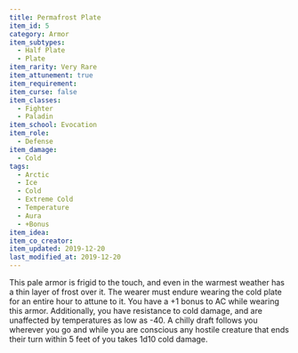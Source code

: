 ```yaml
---
title: Permafrost Plate
item_id: 5
category: Armor
item_subtypes:
  - Half Plate
  - Plate
item_rarity: Very Rare
item_attunement: true
item_requirement:
item_curse: false
item_classes:
  - Fighter
  - Paladin
item_school: Evocation
item_role:
  - Defense
item_damage:
  - Cold
tags:
  - Arctic
  - Ice
  - Cold
  - Extreme Cold
  - Temperature
  - Aura
  - +Bonus
item_idea:
item_co_creator:
item_updated: 2019-12-20
last_modified_at: 2019-12-20
---
```


This pale armor is frigid to the touch, and even in the warmest weather has a thin layer of frost over it. The wearer must endure wearing the cold plate for an entire hour to attune to it. You have a +1 bonus to AC while wearing this armor. Additionally, you have resistance to cold damage, and are unaffected by temperatures as low as -40. A chilly draft follows you wherever you go and while you are conscious any hostile creature that ends their turn within 5 feet of you takes 1d10 cold damage.
